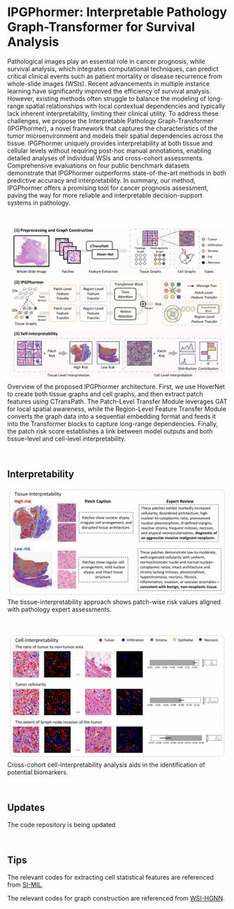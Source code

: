 # IPGPhormer: Interpretable Pathology Graph-Transformer for Survival Analysis


Pathological images play an essential role in cancer prognosis, while survival analysis, which integrates computational techniques, can predict critical clinical events such as patient mortality or disease recurrence from whole-slide images (WSIs). 
Recent advancements in multiple instance learning have significantly improved the efficiency of survival analysis. However, existing methods often struggle to balance the modeling of long-range spatial relationships with local contextual dependencies and typically lack inherent interpretability, limiting their clinical utility.
To address these challenges, we propose the Interpretable Pathology Graph-Transformer (IPGPhormer), a novel framework that captures the characteristics of the tumor microenvironment and models their spatial dependencies across the tissue. IPGPhormer uniquely provides interpretability at both tissue and cellular levels without requiring post-hoc manual annotations, enabling detailed analyses of individual WSIs and cross-cohort assessments. 
Comprehensive evaluations on four public benchmark datasets demonstrate that IPGPhormer outperforms state-of-the-art methods in both predictive accuracy and interpretability. In summary, our method, IPGPhormer
offers a promising tool for cancer prognosis assessment, paving the way for more reliable and interpretable decision-support systems in pathology.

&nbsp;

![image](https://github.com/35tang/IPGPhormer/blob/main/Figs/framework.png)
Overview of the proposed IPGPhormer architecture. 
First, we use HoverNet to create both tissue graphs and cell graphs, and then extract patch features using CTransPath.
The Patch-Level Transfer Module leverages GAT for local spatial awareness, while the Region-Level Feature Transfer Module converts the graph data into a sequential embedding format and feeds it into the Transformer blocks to capture long-range dependencies. 
Finally, the patch risk score establishes a link between model outputs and both tissue-level and cell-level interpretability.

&nbsp;

## Interpretability
![image](https://github.com/35tang/IPGPhormer/blob/main/Figs/tissue.png)
The tissue-interpretability approach shows patch-wise risk values aligned with pathology expert assessments.

&nbsp;

![image](https://github.com/35tang/IPGPhormer/blob/main/Figs/cell.png)
Cross-cohort cell-interpretability analysis aids in the identification of potential biomarkers.

&nbsp;

## Updates
The code repository is being updated


&nbsp;

## Tips
The relevant codes for extracting cell statistical features are referenced from [SI-MIL](https://github.com/bmi-imaginelab/SI-MIL).

The relevant codes for graph construction are referenced from [WSI-HGNN](https://github.com/HKU-MedAI/WSI-HGNN).
